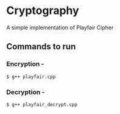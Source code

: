 # Cryptography
A simple implementation of Playfair Cipher

## Commands to run
### Encryption - 
``` 
$ g++ playfair.cpp
```
### Decryption - 
``` 
$ g++ playfair_decrypt.cpp
```
